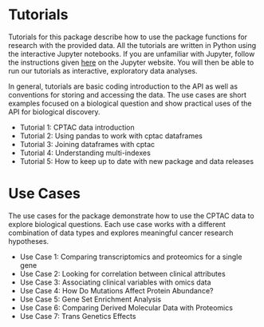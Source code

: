 # Tutorials

Tutorials for this package describe how to use the package functions for research with the provided data. All the tutorials are written in Python using the interactive Jupyter notebooks. If you are unfamiliar with Jupyter, follow the instructions given <a href="https://jupyter.org/install">here</a> on the Jupyter website. You will then be able to run our tutorials as interactive, exploratory data analyses.

In general, tutorials are basic coding introduction to the API as well as conventions for storing and accessing the data. The use cases are short examples focused on a biological question and show practical uses of the API for biological discovery.

<ul>
  <li>Tutorial 1: CPTAC data introduction</li>
  <li>Tutorial 2: Using pandas to work with cptac dataframes</li>
  <li>Tutorial 3: Joining dataframes with cptac</li>
  <li>Tutorial 4: Understanding multi-indexes</li>
  <li>Tutorial 5: How to keep up to date with new package and data releases</li>
</ul>

# Use Cases
The use cases for the package demonstrate how to use the CPTAC data to explore biological questions. Each use case works with a different combination of data types and explores meaningful cancer research hypotheses.

<ul>
  <li>Use Case 1: Comparing transcriptomics and proteomics for a single gene</li>
  <li>Use Case 2: Looking for correlation between clinical attributes</li>
  <li>Use Case 3: Associating clinical variables with omics data</li>
  <li>Use Case 4: How Do Mutations Affect Protein Abundance?</li>
  <li>Use Case 5: Gene Set Enrichment Analysis</li>
  <li>Use Case 6: Comparing Derived Molecular Data with Proteomics</li>
  <li>Use Case 7: Trans Genetics Effects</li>
<ul>
